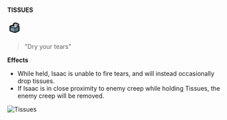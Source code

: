 ﻿#### **TISSUES**
![Tissues](/resources/gfx/items/trinkets/tissues.png "Tissues")

> "Dry your tears"

**Effects**
- While held, Isaac is unable to fire tears, and will instead occasionally drop tissues.
- If Isaac is in close proximity to enemy creep while holding Tissues, the enemy creep will be removed.

![Tissues](/gifs/tissues.gif "Tissues")
